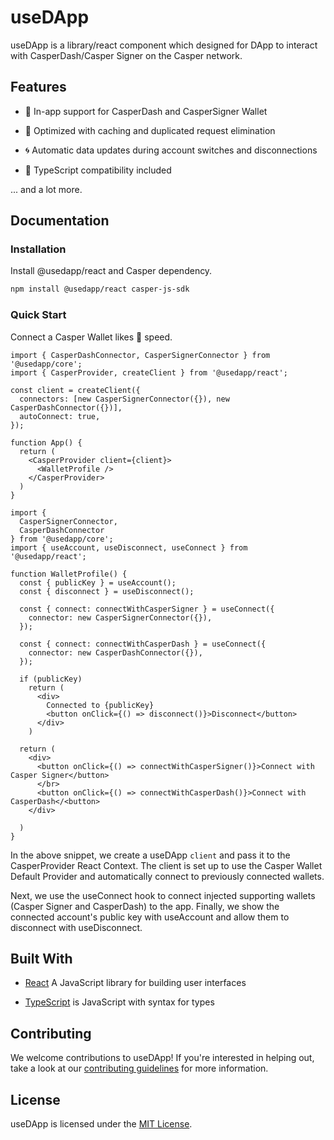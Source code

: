 # useDApp

useDApp is a library/react component which designed for DApp to interact with CasperDash/Casper Signer on the Casper network.

## Features

- 💼 In-app support for CasperDash and CasperSigner Wallet

- 👟 Optimized with caching and duplicated request elimination

- 🌀 Automatic data updates during account switches and disconnections 

- 🦄 TypeScript compatibility included

... and a lot more.

## Documentation

### Installation

Install @usedapp/react and Casper dependency.

```bash
npm install @usedapp/react casper-js-sdk
```

### Quick Start

Connect a Casper Wallet likes 👻 speed.

```tsx
import { CasperDashConnector, CasperSignerConnector } from '@usedapp/core';
import { CasperProvider, createClient } from '@usedapp/react';

const client = createClient({
  connectors: [new CasperSignerConnector({}), new CasperDashConnector({})],
  autoConnect: true,
});

function App() {
  return (
    <CasperProvider client={client}>
      <WalletProfile />
    </CasperProvider>
  )
}
```

```tsx
import {
  CasperSignerConnector,
  CasperDashConnector
} from '@usedapp/core';
import { useAccount, useDisconnect, useConnect } from '@usedapp/react';

function WalletProfile() {
  const { publicKey } = useAccount();
  const { disconnect } = useDisconnect();

  const { connect: connectWithCasperSigner } = useConnect({
    connector: new CasperSignerConnector({}),
  });

  const { connect: connectWithCasperDash } = useConnect({
    connector: new CasperDashConnector({}),
  });

  if (publicKey)
    return (
      <div>
        Connected to {publicKey}
        <button onClick={() => disconnect()}>Disconnect</button>
      </div>
    )

  return (
    <div>
      <button onClick={() => connectWithCasperSigner()}>Connect with Casper Signer</button>
      </br>
      <button onClick={() => connectWithCasperDash()}>Connect with CasperDash</<button> 
    </div>
    
  )
}
```

In the above snippet, we create a useDApp ```client``` and pass it to the CasperProvider React Context. The client is set up to use the Casper Wallet Default Provider and automatically connect to previously connected wallets.

Next, we use the useConnect hook to connect injected supporting wallets (Casper Signer and CasperDash) to the app. Finally, we show the connected account's public key with useAccount and allow them to disconnect with useDisconnect.

## Built With

- [React](https://reactjs.org) A JavaScript library for building user interfaces

- [TypeScript](https://www.typescriptlang.org/) is JavaScript with syntax for types

## Contributing

We welcome contributions to useDApp! If you're interested in helping out, take a look at our [contributing guidelines](https://github.com/CasperDash/useDApp/blob/master/CONTRIBUTING.md) for more information.

## License

useDApp is licensed under the [MIT License](https://github.com/CasperDash/useDApp/blob/master/LICENSE).




